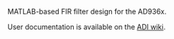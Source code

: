 MATLAB-based FIR filter design for the AD936x.

User documentation is available on the [ADI wiki][wiki].

[wiki]: https://wiki.analog.com/resources/eval/user-guides/ad-fmcomms2-ebz/software/filters
